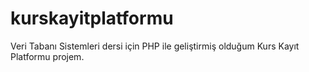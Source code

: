 # kurskayitplatformu
Veri Tabanı Sistemleri dersi için PHP ile geliştirmiş olduğum Kurs Kayıt Platformu projem.
